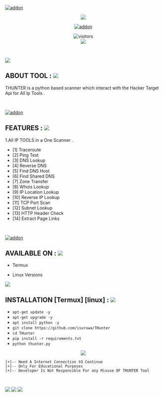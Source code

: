 <a href="https://github.com/isuruwa"><img title="addon" src="https://img.shields.io/badge/isuruwa-THUNTER-brightgreen?style=for-the-badge&logo=appveyor"></a>
<br>
<p align="center">
<img src="https://img.icons8.com/doodle/256/000000/find-my.png"/>
<p align="center">
<a href="https://github.com/isuruwa"><img title="addon" src="https://img.shields.io/badge/isuruwa-THUNTER-blueviolet?style=for-the-badge&logo=appveyor"></a>
<p align="center">
<img align="center" alt="visitors" src="https://visitor-badge.glitch.me/badge?page_id=isuruwathunter" />
<br>
<a href="https://hits.seeyoufarm.com"><img src="https://hits.seeyoufarm.com/api/count/incr/badge.svg?url=https%3A%2F%2Fgithub.com%2Fisuruwa&count_bg=%2379C83D&title_bg=%23555555&icon=&icon_color=%23E7E7E7&title=hits&edge_flat=false"/></a>
</p>
<br>

<p align="left">

<img src="https://img.shields.io/badge/isuruwa-ABOUT%20TOOL-blueviolet?style=for-the-badge&logo=appveyor">  

## ABOUT TOOL : <img src="https://img.icons8.com/bubbles/50/000000/night-lady.png"/>
  
THUNTER is a python based scanner which interact with the Hacker Target Api for All Ip Tools .
  
</p>

<br>
 

<p>
    
<a href="https://github.com/isuruwa"><img title="addon" src="https://img.shields.io/badge/isuruwa-Features-ff69b4?style=for-the-badge&logo=appveyor"></a>
 
## FEATURES : <img src="https://img.icons8.com/bubbles/50/000000/night-lady.png"/>
  
1.All IP TOOLS in a One Scanner .

* [1] Traceroute
* [2] Ping Test
* [3] DNS Lookup
* [4] Reverse DNS
* [5] Find DNS Host
* [6] Find Shared DNS
* [7] Zone Transfer
* [8] Whois Lookup
* [9] IP Location Lookup
* [10] Reverse IP Lookup
* [11] TCP Port Scan
* [12] Subnet Lookup
* [13] HTTP Header Check
* [14] Extract Page Links
  
  
</p>

<br>

<a href="https://github.com/isuruwa"><img title="addon" src="https://img.shields.io/badge/isuruwa-Available-brightgreen?style=for-the-badge&logo=appveyor"></a>
  

## AVAILABLE ON : <img src="https://img.icons8.com/bubbles/50/000000/night-lady.png"/>
  
* Termux

* Linux Versions
  
<img src="https://img.icons8.com/color/100/000000/hawkeye.png"/>
  
## INSTALLATION [Termux] [linux] : <img src="https://img.icons8.com/bubbles/50/000000/night-lady.png"/>
  
* `apt-get update -y`
* `apt-get upgrade -y`
* `apt install python -y`
* `git clone https://github.com/isuruwa/THunter`
* `cd THunter`
* `pip install -r requirements.txt`
* `python thunter.py`
  
<p align="center">  
<img src="https://img.icons8.com/cute-clipart/150/000000/iron-man.png"/>
</p>

```
[+]-- Need A Internet Connection tO Continue
[+]-- Only For Educational Purposes
[+]-- Developer Is Not Responsible For any Misuse OF THUNTER Tool
  
```
  
  
<br>

<img src="https://img.shields.io/badge/isuruwa-Thank%20You-brightgreen?style=social&logo=appveyor"/>

<img src="https://img.shields.io/badge/isuruwa-STAY%20SAFE-brightgreen?style=flat-square&logo=appveyor"/>

<img src="https://img.shields.io/badge/isuruwa-EXPECT%20US-red?style=for-the-badge&logo=appveyor"/>

